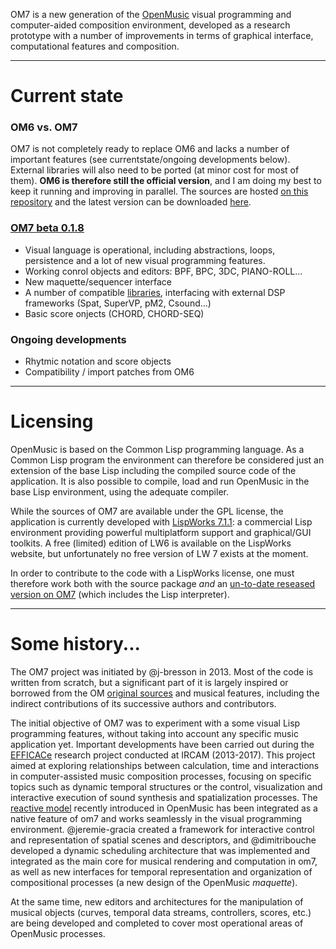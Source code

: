 

OM7 is a new generation of the [OpenMusic](http://repmus.ircam.fr/openmusic/) visual programming and computer-aided composition environment, developed as a research prototype with a number of improvements in terms of graphical interface, computational features and composition.


------
# Current state

### OM6 vs. OM7

OM7 is not completely ready to replace OM6 and lacks a number of important features (see currentstate/ongoing developments below). External libraries will also need to be ported (at minor cost for most of them). **OM6 is therefore still the official version**, and I am doing my best to keep it running and improving in parallel. The sources are hosted [on this repository](https://github.com/openmusic-project/OM6/) and the latest version can be downloaded [here](https://github.com/openmusic-project/OM6/releases/latest).


### [OM7 beta 0.1.8](https://github.com/openmusic-project/om7/releases/latest)

  * Visual language is operational, including abstractions, loops, persistence and a lot of new visual programming features.
  * Working conrol objects and editors: BPF, BPC, 3DC, PIANO-ROLL...
  * New maquette/sequencer interface
  * A number of compatible [libraries](Libraries), interfacing with external DSP frameworks (Spat, SuperVP, pM2, Csound...) 
  * Basic score onjects (CHORD, CHORD-SEQ)

### Ongoing developments

  * Rhytmic notation and score objects
  * Compatibility / import patches from OM6

------
# Licensing

 OpenMusic is based on the Common Lisp programming language. As a Common Lisp program the environment can therefore be considered just an extension of the base Lisp including the compiled source code of the application. It is also possible to compile, load and run OpenMusic in the base Lisp environment, using the adequate compiler. 

While the sources of OM7 are available under the GPL license, the application is currently developed with [LispWorks 7.1.1](http://www.lispworks.com/): a commercial Lisp environment providing powerful multiplatform support and graphical/GUI toolkits. A free (limited) edition of LW6 is available on the LispWorks website, but unfortunately no free version of LW 7 exists at the moment.

In order to contribute to the code with a LispWorks license, one must therefore work both with the source package _and_ an [un-to-date reseased version on OM7](https://github.com/openmusic-project/om7/releases) (which includes the Lisp interpreter).

------
# Some history...

The OM7 project was initiated by @j-bresson in 2013. Most of the code is written from scratch, but a significant part of it is largely inspired or borrowed from the OM [original sources](https://github.com/openmusic-project/OM6/) and musical features, including the indirect contributions of its successive authors and contributors.

[^1]: The very first prototype was designed during a visit at the Center for New Music and Audio Technology (CNMAT) at UC Berkeley in 2013.

The initial objective of OM7 was to experiment with a some visual Lisp programming features, without taking into account any specific music application yet.
Important developments have been carried out during the [EFFICACe](http://repmus.ircam.fr/efficace/) research project conducted at IRCAM (2013-2017). This project aimed at exploring relationships between calculation, time and interactions in computer-assisted music composition processes, focusing on specific topics such as dynamic temporal structures or the control, visualization and interactive execution of sound synthesis and spatialization processes. 
The [reactive model](https://hal.archives-ouvertes.fr/hal-00959312) recently introduced in OpenMusic has been integrated as a native feature of om7 and works seamlessly in the visual programming environment.
@jeremie-gracia created a framework for interactive control and representation of spatial scenes and descriptors, and @dimitribouche developed a dynamic scheduling architecture that was implemented and integrated as the main core for musical rendering and computation in om7, as well as new interfaces for temporal representation and organization of compositional processes (a new design of the OpenMusic _maquette_).

At the same time, new editors and architectures for the manipulation of musical objects (curves, temporal data streams, controllers, scores, etc.) are being developed and completed to cover most operational areas of OpenMusic processes.

